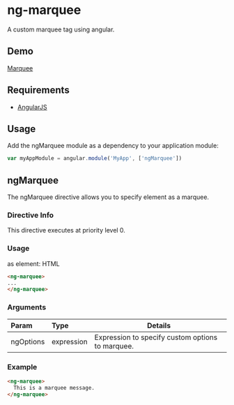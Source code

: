 # ng-marquee
A custom marquee tag using angular.

## Demo
[Marquee](http://htmlpreview.github.io/?https://github.com/dimpu/ng-marquee/blob/master/example/index.html)  

## Requirements
* [AngularJS](https://angularjs.org/)  

## Usage
Add the ngMarquee module as a dependency to your application module:
```JavaScript
var myAppModule = angular.module('MyApp', ['ngMarquee'])
```

## ngMarquee
The ngMarquee directive allows you to specify element as a marquee.

### Directive Info
This directive executes at priority level 0.

### Usage
as element:
HTML
```HTML
<ng-marquee>
...
</ng-marquee>
```
### Arguments
| Param | Type | Details |
|:-----|:-------|-------|
|ngOptions   |expression     |Expression to specify custom options to marquee.    |

### Example
```HTML
<ng-marquee>
  This is a marquee message.
</ng-marquee>
```
